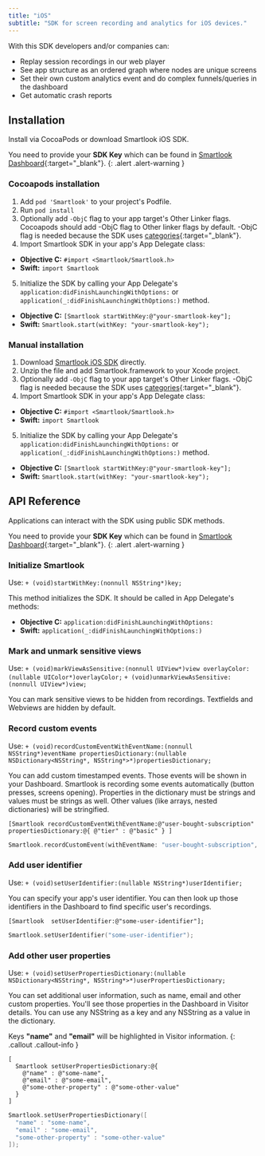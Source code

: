 ```yaml
---
title: "iOS"
subtitle: "SDK for screen recording and analytics for iOS devices."
---
```


With this SDK developers and/or companies can:

* Replay session recordings in our web player
* See app structure as an ordered graph where nodes are unique screens
* Set their own custom analytics event and do complex funnels/queries in the dashboard
* Get automatic crash reports

## Installation

Install via CocoaPods or download Smartlook iOS SDK.

You need to provide your **SDK Key** which can be found in [Smartlook Dashboard](https://www.smartlook.com/app/dashboard/settings/projects){:target="_blank"}.
{: .alert .alert-warning }

### Cocoapods installation

1. Add `pod 'Smartlook'` to your project's Podfile.
2. Run `pod install`
3. Optionally add `-ObjC` flag to your app target's Other Linker flags. Cocoapods should add -ObjC flag to Other linker flags by default. -ObjC flag is needed because the SDK uses [categories](https://developer.apple.com/library/content/qa/qa1490/_index.html){:target="_blank"}.
4. Import Smartlook SDK in your app's App Delegate class:
  * **Objective C:** `#import <Smartlook/Smartlook.h>`
  * **Swift:** `import Smartlook`
5. Initialize the SDK by calling your App Delegate's `application:didFinishLaunchingWithOptions:` or `application(_:didFinishLaunchingWithOptions:)` method.

* **Objective C:** `[Smartlook startWithKey:@"your-smartlook-key"];`
* **Swift:** `Smartlook.start(withKey: "your-smartlook-key");`

### Manual installation

1. Download [Smartlook iOS SDK](https://sdk.smartlook.com/ios/smartlook-ios-sdk-0.1.2.zip) directly.
2. Unzip the file and add Smartlook.framework to your Xcode project.
3. Optionally add `-ObjC` flag to your app target's Other Linker flags. -ObjC flag is needed because the SDK uses [categories](https://developer.apple.com/library/content/qa/qa1490/_index.html){:target="_blank"}.
4. Import Smartlook SDK in your app's App Delegate class:
  * **Objective C:** `#import <Smartlook/Smartlook.h>`
  * **Swift:** `import Smartlook`
5. Initialize the SDK by calling your App Delegate's `application:didFinishLaunchingWithOptions:` or `application(_:didFinishLaunchingWithOptions:)` method.

* **Objective C:** `[Smartlook startWithKey:@"your-smartlook-key"];`
* **Swift:** `Smartlook.start(withKey: "your-smartlook-key");`

## API Reference

Applications can interact with the SDK using public SDK methods.

You need to provide your **SDK Key** which can be found in [Smartlook Dashboard](https://www.smartlook.com/app/dashboard/settings/projects){:target="_blank"}.
{: .alert .alert-warning }

### Initialize Smartlook

Use: `+ (void)startWithKey:(nonnull NSString*)key;`

This method initializes the SDK. It should be called in App Delegate's methods:

* **Objective C:** `application:didFinishLaunchingWithOptions:`
* **Swift:** `application(_:didFinishLaunchingWithOptions:)`

### Mark and unmark sensitive views

Use: `+ (void)markViewAsSensitive:(nonnull UIView*)view overlayColor:(nullable UIColor*)overlayColor;`
`+ (void)unmarkViewAsSensitive:(nonnull UIView*)view;`

You can mark sensitive views to be hidden from recordings. Textfields and Webviews are hidden by default.

### Record custom events

Use: `+ (void)recordCustomEventWithEventName:(nonnull NSString*)eventName propertiesDictionary:(nullable NSDictionary<NSString*, NSString*>*)propertiesDictionary;`

You can add custom timestamped events. Those events will be shown in your Dashboard. Smartlook is recording some events automatically (button presses, screens opening). Properties in the dictionary must be strings and values must be strings as well. Other values (like arrays, nested dictionaries) will be stringified.

```objc
[Smartlook recordCustomEventWithEventName:@"user-bought-subscription" propertiesDictionary:@{ @"tier" : @"basic" } ]
```

```swift
Smartlook.recordCustomEvent(withEventName: "user-bought-subscription", propertiesDictionary: ["tier" : "basic"]);
```

### Add user identifier

Use: `+ (void)setUserIdentifier:(nullable NSString*)userIdentifier;`

You can specify your app's user identifier. You can then look up those identifiers in the Dashboard to find specific user's recordings.

```objc
[Smartlook  setUserIdentifier:@"some-user-identifier"];
```

```swift
Smartlook.setUserIdentifier("some-user-identifier");
```

### Add other user properties

Use: `+ (void)setUserPropertiesDictionary:(nullable NSDictionary<NSString*, NSString*>*)userPropertiesDictionary;`

You can set additional user information, such as name, email and other custom properties. You'll see those properties in the Dashboard in Visitor details. You can use any NSString as a key and any NSString as a value in the dictionary.

Keys **"name"** and **"email"** will be highlighted in Visitor information.
{: .callout .callout-info }

```objc
[
  Smartlook setUserPropertiesDictionary:@{ 
    @"name" : @"some-name", 
    @"email" : @"some-email", 
    @"some-other-property" : @"some-other-value"
  }
]
```

```swift
Smartlook.setUserPropertiesDictionary([
  "name" : "some-name", 
  "email" : "some-email",
  "some-other-property" : "some-other-value"
]);
```
